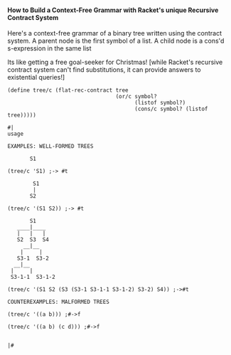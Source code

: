 #### How to Build a Context-Free Grammar with Racket's unique Recursive Contract System

Here's a context-free grammar of a binary tree written using the contract system. A parent node is the first symbol of a list. A child node is a cons'd s-expression in the same list

Its like getting a free goal-seeker for Christmas!  [while Racket's recursive contract system can't find substitutions, it can provide answers to existential queries!]

```racket
(define tree/c (flat-rec-contract tree
                                  (or/c symbol?
                                        (listof symbol?)
                                        (cons/c symbol? (listof tree)))))

#|
usage 

EXAMPLES: WELL-FORMED TREES

       S1 

(tree/c 'S1) ;-> #t

        S1
        |
       S2

(tree/c '(S1 S2)) ;-> #t

       S1
   ____|____
   |   |   |    
   S2  S3  S4  
     __|__
    |     |
   S3-1  S3-2
  __|__
 |     |
 S3-1-1  S3-1-2   

(tree/c '(S1 S2 (S3 (S3-1 S3-1-1 S3-1-2) S3-2) S4)) ;->#t

COUNTEREXAMPLES: MALFORMED TREES

(tree/c '((a b))) ;#->f

(tree/c '((a b) (c d))) ;#->f


|#
```
